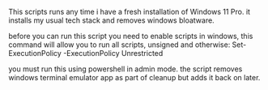 This scripts runs any time i have a fresh installation of Windows 11 Pro. it installs my usual tech stack and removes windows bloatware. 

before you can run this script you need to enable scripts in windows, this command will allow you to run all scripts, unsigned and otherwise: 
Set-ExecutionPolicy -ExecutionPolicy Unrestricted


you must run this using powershell in admin mode. the script removes windows terminal emulator app as part of cleanup but adds it back on later.

